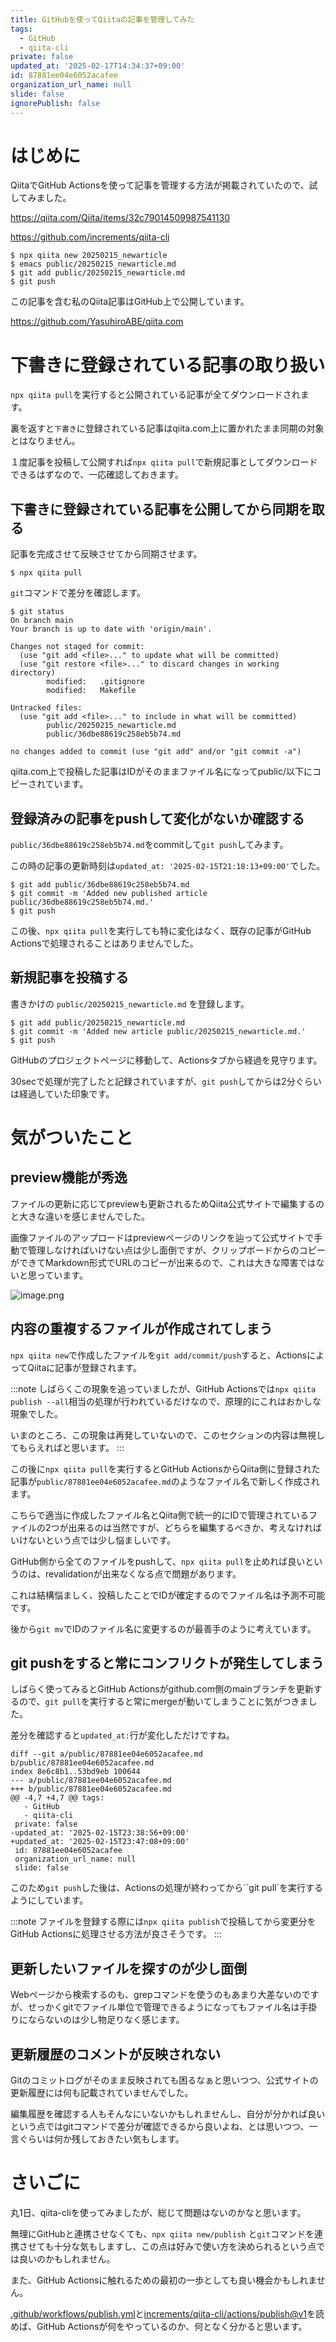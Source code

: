 ```yaml
---
title: GitHubを使ってQiitaの記事を管理してみた
tags:
  - GitHub
  - qiita-cli
private: false
updated_at: '2025-02-17T14:34:37+09:00'
id: 87881ee04e6052acafee
organization_url_name: null
slide: false
ignorePublish: false
---
```

# はじめに

QiitaでGitHub Actionsを使って記事を管理する方法が掲載されていたので、試してみました。

https://qiita.com/Qiita/items/32c79014509987541130

https://github.com/increments/qiita-cli

```bash:
$ npx qiita new 20250215_newarticle
$ emacs public/20250215_newarticle.md
$ git add public/20250215_newarticle.md
$ git push
```

この記事を含む私のQiita記事はGitHub上で公開しています。

https://github.com/YasuhiroABE/qiita.com

# 下書きに登録されている記事の取り扱い

``npx qiita pull``を実行すると公開されている記事が全てダウンロードされます。

裏を返すと``下書き``に登録されている記事はqiita.com上に置かれたまま同期の対象とはなりません。

１度記事を投稿して公開すれば``npx qiita pull``で新規記事としてダウンロードできるはずなので、一応確認しておきます。

## 下書きに登録されている記事を公開してから同期を取る

記事を完成させて反映させてから同期させます。

```bash:
$ npx qiita pull
```

``git``コマンドで差分を確認します。

```bash:
$ git status
On branch main
Your branch is up to date with 'origin/main'.

Changes not staged for commit:
  (use "git add <file>..." to update what will be committed)
  (use "git restore <file>..." to discard changes in working directory)
        modified:   .gitignore
        modified:   Makefile

Untracked files:
  (use "git add <file>..." to include in what will be committed)
        public/20250215_newarticle.md
        public/36dbe88619c258eb5b74.md

no changes added to commit (use "git add" and/or "git commit -a")
```

qiita.com上で投稿した記事はIDがそのままファイル名になってpublic/以下にコピーされています。

## 登録済みの記事をpushして変化がないか確認する

``public/36dbe88619c258eb5b74.md``をcommitして``git push``してみます。

この時の記事の更新時刻は``updated_at: '2025-02-15T21:18:13+09:00'``でした。

```bash:
$ git add public/36dbe88619c258eb5b74.md
$ git commit -m 'Added new published article public/36dbe88619c258eb5b74.md.'
$ git push
```

この後、``npx qiita pull``を実行しても特に変化はなく、既存の記事がGitHub Actionsで処理されることはありませんでした。

## 新規記事を投稿する

書きかけの ``public/20250215_newarticle.md`` を登録します。

```bash:
$ git add public/20250215_newarticle.md
$ git commit -m 'Added new article public/20250215_newarticle.md.'
$ git push
```

GitHubのプロジェクトページに移動して、Actionsタブから経過を見守ります。

30secで処理が完了したと記録されていますが、``git push``してからは2分ぐらいは経過していた印象です。

# 気がついたこと

## preview機能が秀逸

ファイルの更新に応じてpreviewも更新されるためQiita公式サイトで編集するのと大きな違いを感じませんでした。

画像ファイルのアップロードはpreviewページのリンクを辿って公式サイトで手動で管理しなければいけない点は少し面倒ですが、クリップボードからのコピーができてMarkdown形式でURLのコピーが出来るので、これは大きな障害ではないと思っています。

![image.png](https://qiita-image-store.s3.ap-northeast-1.amazonaws.com/0/78296/304c6df0-e6b9-4167-9e3d-79a838823dd7.png)

## 内容の重複するファイルが作成されてしまう

``npx qiita new``で作成したファイルを``git add/commit/push``すると、ActionsによってQiitaに記事が登録されます。

:::note
しばらくこの現象を追っていましたが、GitHub Actionsでは``npx qiita publish --all``相当の処理が行われているだけなので、原理的にこれはおかしな現象でした。

いまのところ、この現象は再発していないので、このセクションの内容は無視してもらえればと思います。
:::

この後に``npx qiita pull``を実行するとGitHub ActionsからQiita側に登録された記事が``public/87881ee04e6052acafee.md``のようなファイル名で新しく作成されます。

こちらで適当に作成したファイル名とQiita側で統一的にIDで管理されているファイルの2つが出来るのは当然ですが、どちらを編集するべきか、考えなければいけないという点では少し悩ましいです。

GitHub側から全てのファイルをpushして、``npx qiita pull``を止めれば良いというのは、revalidationが出来なくなる点で問題があります。

これは結構悩ましく、投稿したことでIDが確定するのでファイル名は予測不可能です。

後から``git mv``でIDのファイル名に変更するのが最善手のように考えています。

## git pushをすると常にコンフリクトが発生してしまう

しばらく使ってみるとGitHub Actionsがgithub.com側のmainブランチを更新するので、``git pull``を実行すると常にmergeが動いてしまうことに気がつきました。

差分を確認すると``updated_at:``行が変化しただけですね。

```diff:
diff --git a/public/87881ee04e6052acafee.md b/public/87881ee04e6052acafee.md
index 8e6c8b1..53bd9eb 100644
--- a/public/87881ee04e6052acafee.md
+++ b/public/87881ee04e6052acafee.md
@@ -4,7 +4,7 @@ tags:
   - GitHub
   - qiita-cli
 private: false
-updated_at: '2025-02-15T23:38:56+09:00'
+updated_at: '2025-02-15T23:47:08+09:00'
 id: 87881ee04e6052acafee
 organization_url_name: null
 slide: false
```

このため``git push``した後は、Actionsの処理が終わってから``git pull`を実行するようにしています。

:::note
ファイルを登録する際には``npx qiita publish``で投稿してから変更分をGitHub Actionsに処理させる方法が良さそうです。
:::

## 更新したいファイルを探すのが少し面倒

Webページから検索するのも、grepコマンドを使うのもあまり大差ないのですが、せっかくgitでファイル単位で管理できるようになってもファイル名は手掛りにならないのは少し物足りなく感じます。

## 更新履歴のコメントが反映されない

Gitのコミットログがそのまま反映されても困るなぁと思いつつ、公式サイトの更新履歴には何も記載されていませんでした。

編集履歴を確認する人もそんなにいないかもしれませんし、自分が分かれば良いという点ではgitコマンドで差分が確認できるから良いよね、とは思いつつ、一言ぐらいは何か残しておきたい気もします。

# さいごに

丸1日、qiita-cliを使ってみましたが、総じて問題はないのかなと思います。

無理にGitHubと連携させなくても、``npx qiita new/publish`` と``git``コマンドを連携させても十分な気もしますし、この点は好みで使い方を決められるという点では良いのかもしれません。

また、GitHub Actionsに触れるための最初の一歩としても良い機会かもしれません。

[.github/workflows/publish.yml](https://github.com/YasuhiroABE/qiita.com/blob/main/.github/workflows/publish.yml)と[increments/qiita-cli/actions/publish@v1](https://github.com/increments/qiita-cli/blob/main/actions/publish/action.yml)を読めば、GitHub Actionsが何をやっているのか、何となく分かると思います。



